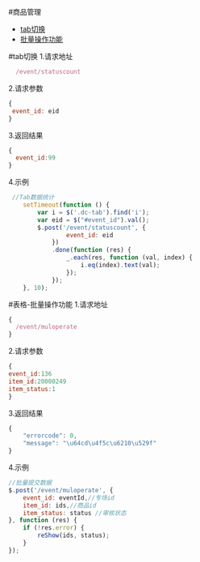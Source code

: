 #商品管理
- [tab切换](#tab切换)
- [批量操作功能](#表格-批量操作功能)

#tab切换
1.请求地址
```js
  /event/statuscount
```
2.请求参数
```js
{
 event_id: eid
}
```
3.返回结果
```js
{
  event_id:99
}
```
4.示例
```js
 //Tab数据统计
    setTimeout(function () {
        var i = $('.dc-tab').find('i');
        var eid = $("#event_id").val();
        $.post('/event/statuscount', {
                event_id: eid
            })
            .done(function (res) {
                _.each(res, function (val, index) {
                    i.eq(index).text(val);
                });
            });
    }, 10);
```


#表格-批量操作功能
1.请求地址
```js
{
  /event/muloperate
}
```
2.请求参数
```js
{
event_id:136
item_id:20000249
item_status:1
}
```
3.返回结果
```js
{
	"errorcode": 0,
	"message": "\u64cd\u4f5c\u6210\u529f"
}
```
4.示例
```js
//批量提交数据
$.post('/event/muloperate', {
    event_id: eventId,//专场id
    item_id: ids,//商品id
    item_status: status //审核状态
}, function (res) {
    if (!res.error) {
        reShow(ids, status);
    }
});
```

